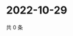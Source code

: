 # 2022-10-29

共 0 条

<!-- BEGIN WEIBO -->
<!-- 最后更新时间 Sat Oct 29 2022 03:13:25 GMT+0800 (China Standard Time) -->

<!-- END WEIBO -->
